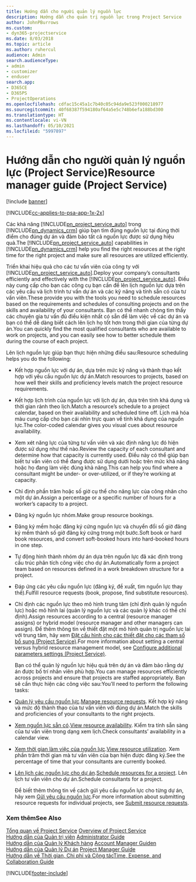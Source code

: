 ```yaml
---
title: Hướng dẫn cho người quản lý nguồn lực
description: Hướng dẫn cho quản trị nguồn lực trong Project Service
author: JohnPBurrows
ms.custom:
- dyn365-projectservice
ms.date: 8/03/2018
ms.topic: article
ms.author: ruhercul
audience: Admin
search.audienceType:
- admin
- customizer
- enduser
search.app:
- D365CE
- D365PS
- ProjectOperations
ms.openlocfilehash: cdfac15c45a1c7b40c05c94da9e523f000218977
ms.sourcegitcommit: 40f68387f594180af64a5e5c748b6efa188bd300
ms.translationtype: HT
ms.contentlocale: vi-VN
ms.lasthandoff: 05/10/2021
ms.locfileid: "5997897"
---
```

# <a name="resource-manager-guide-project-service"></a><span data-ttu-id="d9dda-103">Hướng dẫn cho người quản lý nguồn lực (Project Service)</span><span class="sxs-lookup"><span data-stu-id="d9dda-103">Resource manager guide (Project Service)</span></span>

[!include [banner](../includes/psa-now-project-operations.md)]

[!INCLUDE[cc-applies-to-psa-app-1x-2x](../includes/cc-applies-to-psa-app-1x-2x.md)]

<span data-ttu-id="d9dda-104">Các khả năng [!INCLUDE[pn_project_service_auto](../includes/pn-project-service-auto.md)] trong [!INCLUDE[pn_dynamics_crm](../includes/pn-dynamics-crm.md)] giúp bạn tìm đúng nguồn lực tại đúng thời điểm cho đúng dự án và đảm bảo tất cả nguồn lực được sử dụng hiệu quả.</span><span class="sxs-lookup"><span data-stu-id="d9dda-104">The [!INCLUDE[pn_project_service_auto](../includes/pn-project-service-auto.md)] capabilities in [!INCLUDE[pn_dynamics_crm](../includes/pn-dynamics-crm.md)] help you find the right resources at the right time for the right project and make sure all resources are utilized efficiently.</span></span>  
  
 <span data-ttu-id="d9dda-105">Triển khai hiệu quả cho các tư vấn viên của công ty với [!INCLUDE[pn_project_service_auto](../includes/pn-project-service-auto.md)].</span><span class="sxs-lookup"><span data-stu-id="d9dda-105">Deploy your company’s consultants efficiently and effectively with the [!INCLUDE[pn_project_service_auto](../includes/pn-project-service-auto.md)].</span></span> <span data-ttu-id="d9dda-106">Điều này cung cấp cho bạn các công cụ bạn cần để lên lịch nguồn lực dựa trên các yêu cầu và lịch trình tư vấn dự án và các kỹ năng và tính sẵn có của tư vấn viên.</span><span class="sxs-lookup"><span data-stu-id="d9dda-106">These provide you with the tools you need to schedule resources based on the requirements and schedules of consulting projects and on the skills and availability of your consultants.</span></span> <span data-ttu-id="d9dda-107">Bạn có thể nhanh chóng tìm thấy các chuyên gia tư vấn đủ điều kiện nhất có sẵn để làm việc về các dự án và bạn có thể dễ dàng biết cách lên lịch họ tốt hơn trong thời gian của từng dự án.</span><span class="sxs-lookup"><span data-stu-id="d9dda-107">You can quickly find the most qualified consultants who are available to work on projects, and you can easily see how to better schedule them during the course of each project.</span></span>  
  
 <span data-ttu-id="d9dda-108">Lên lịch nguồn lực giúp bạn thực hiện những điều sau:</span><span class="sxs-lookup"><span data-stu-id="d9dda-108">Resource scheduling helps you do the following:</span></span>  
  
- <span data-ttu-id="d9dda-109">Kết hợp nguồn lực với dự án, dựa trên mức kỹ năng và thành thạo kết hợp với yêu cầu nguồn lực dự án.</span><span class="sxs-lookup"><span data-stu-id="d9dda-109">Match resources to projects, based on how well their skills and proficiency levels match the project resource requirements.</span></span>  
  
- <span data-ttu-id="d9dda-110">Kết hợp lịch trình của nguồn lực với lịch dự án, dựa trên tính khả dụng và thời gian rảnh theo lịch.</span><span class="sxs-lookup"><span data-stu-id="d9dda-110">Match a resource’s schedule to a project calendar, based on their availability and scheduled time off.</span></span> <span data-ttu-id="d9dda-111">Lịch mã hóa màu cung cấp cho bạn cái nhìn trực quan về tính khả dụng của nguồn lực.</span><span class="sxs-lookup"><span data-stu-id="d9dda-111">The color-coded calendar gives you visual cues about resource availability.</span></span>  
  
- <span data-ttu-id="d9dda-112">Xem xét năng lực của từng tư vấn viên và xác định năng lực đó hiện được sử dụng như thế nào.</span><span class="sxs-lookup"><span data-stu-id="d9dda-112">Review the capacity of each consultant and determine how that capacity is currently used.</span></span> <span data-ttu-id="d9dda-113">Điều này có thể giúp bạn biết tư vấn viên có thể đang được sử dụng dưới hoặc trên mức khả năng hoặc họ đang làm việc đúng khả năng.</span><span class="sxs-lookup"><span data-stu-id="d9dda-113">This can help you find where a consultant might be under- or over-utilized, or if they’re working at capacity.</span></span>  
  
- <span data-ttu-id="d9dda-114">Chỉ định phần trăm hoặc số giờ cụ thể cho năng lực của công nhân cho một dự án.</span><span class="sxs-lookup"><span data-stu-id="d9dda-114">Assign a percentage or a specific number of hours for a worker’s capacity to a project.</span></span>  
  
- <span data-ttu-id="d9dda-115">Đăng ký nguồn lực nhóm.</span><span class="sxs-lookup"><span data-stu-id="d9dda-115">Make group resource bookings.</span></span>  
  
- <span data-ttu-id="d9dda-116">Đăng ký mềm hoặc đăng ký cứng nguồn lực và chuyển đổi số giờ đăng ký mềm thành số giờ đăng ký cứng trong một bước.</span><span class="sxs-lookup"><span data-stu-id="d9dda-116">Soft book or hard book resources, and convert soft-booked hours into hard-booked hours in one step.</span></span>  
  
- <span data-ttu-id="d9dda-117">Tự động hình thành nhóm dự án dựa trên nguồn lực đã xác định trong cấu trúc phân tích công việc cho dự án.</span><span class="sxs-lookup"><span data-stu-id="d9dda-117">Automatically form a project team based on resources defined in a work breakdown structure for a project.</span></span>  
  
- <span data-ttu-id="d9dda-118">Đáp ứng các yêu cầu nguồn lực (đăng ký, đề xuất, tìm nguồn lực thay thế).</span><span class="sxs-lookup"><span data-stu-id="d9dda-118">Fulfill resource requests (book, propose, find substitute resources).</span></span>  
  
- <span data-ttu-id="d9dda-119">Chỉ định các nguồn lực theo mô hình trung tâm (chỉ định quản lý nguồn lực) hoặc mô hình lai (quản lý nguồn lực và các quản lý khác có thể chỉ định).</span><span class="sxs-lookup"><span data-stu-id="d9dda-119">Assign resources according to a central (resource manager assigns) or hybrid model (resource manager and other managers can assign).</span></span> <span data-ttu-id="d9dda-120">Để thêm thông tin về thiết đặt một mô hình quản trị nguồn lực lai với trung tâm, hãy xem [Đặt cấu hình cho các thiết đặt cho các tham số bổ sung (Project Service)](../psa/configure-additional-parameters-settings.md).</span><span class="sxs-lookup"><span data-stu-id="d9dda-120">For more information about setting a central versus hybrid resource management model, see [Configure additional parameters settings (Project Service)](../psa/configure-additional-parameters-settings.md).</span></span>  
  
  <span data-ttu-id="d9dda-121">Bạn có thể quản lý nguồn lực hiệu quả trên dự án và đảm bảo rằng dự án được bố trí nhân viên phù hợp.</span><span class="sxs-lookup"><span data-stu-id="d9dda-121">You can manage resources efficiently across projects and ensure that projects are staffed appropriately.</span></span> <span data-ttu-id="d9dda-122">Bạn sẽ cần thực hiện các công việc sau:</span><span class="sxs-lookup"><span data-stu-id="d9dda-122">You’ll need to perform the following tasks:</span></span>  
  
- <span data-ttu-id="d9dda-123">[Quản lý yêu cầu nguồn lực](../psa/manage-resource-requests.md).</span><span class="sxs-lookup"><span data-stu-id="d9dda-123">[Manage resource requests](../psa/manage-resource-requests.md).</span></span> <span data-ttu-id="d9dda-124">Kết hợp kỹ năng và mức độ thành thạo của tư vấn viên với đúng dự án.</span><span class="sxs-lookup"><span data-stu-id="d9dda-124">Match the skills and proficiencies of your consultants to the right projects.</span></span>  
  
- <span data-ttu-id="d9dda-125">[Xem nguồn lực sẵn có](../psa/view-resource-availability.md).</span><span class="sxs-lookup"><span data-stu-id="d9dda-125">[View resource availability](../psa/view-resource-availability.md).</span></span> <span data-ttu-id="d9dda-126">Kiểm tra tính sẵn sàng của tư vấn viên trong dạng xem lịch.</span><span class="sxs-lookup"><span data-stu-id="d9dda-126">Check consultants’ availability in a calendar view.</span></span>  
  
- <span data-ttu-id="d9dda-127">[Xem thời gian làm việc của nguồn lực](../psa/view-resource-utilization.md).</span><span class="sxs-lookup"><span data-stu-id="d9dda-127">[View resource utilization](../psa/view-resource-utilization.md).</span></span> <span data-ttu-id="d9dda-128">Xem phần trăm thời gian mà tư vấn viên của bạn hiện được đăng ký.</span><span class="sxs-lookup"><span data-stu-id="d9dda-128">See the percentage of time that your consultants are currently booked.</span></span>  
  
- <span data-ttu-id="d9dda-129">[Lên lịch các nguồn lực cho dự án](../psa/schedule-resources-project.md).</span><span class="sxs-lookup"><span data-stu-id="d9dda-129">[Schedule resources for a project](../psa/schedule-resources-project.md).</span></span> <span data-ttu-id="d9dda-130">Lên lịch tư vấn viên cho dự án.</span><span class="sxs-lookup"><span data-stu-id="d9dda-130">Schedule consultants for a project.</span></span>  
  
  <span data-ttu-id="d9dda-131">Để biết thêm thông tin về cách gửi yêu cầu nguồn lực cho từng dự án, hãy xem [Gửi yêu cầu nguồn lực](../psa/submit-resource-requests.md).</span><span class="sxs-lookup"><span data-stu-id="d9dda-131">For more information about submitting resource requests for individual projects, see [Submit resource requests](../psa/submit-resource-requests.md).</span></span>  
  
### <a name="see-also"></a><span data-ttu-id="d9dda-132">Xem thêm</span><span class="sxs-lookup"><span data-stu-id="d9dda-132">See Also</span></span>  
 <span data-ttu-id="d9dda-133">[Tổng quan về Project Service](../psa/overview.md) </span><span class="sxs-lookup"><span data-stu-id="d9dda-133">[Overview of Project Service](../psa/overview.md) </span></span>  
 <span data-ttu-id="d9dda-134">[Hướng dẫn của Quản trị viên](../psa/admin-guide.md) </span><span class="sxs-lookup"><span data-stu-id="d9dda-134">[Administrator Guide](../psa/admin-guide.md) </span></span>  
 <span data-ttu-id="d9dda-135">[Hướng dẫn của Quản lý Khách hàng](../psa/account-manager-guide.md) </span><span class="sxs-lookup"><span data-stu-id="d9dda-135">[Account Manager Guiden](../psa/account-manager-guide.md) </span></span>  
 <span data-ttu-id="d9dda-136">[Hướng dẫn của Quản lý Dự án](../psa/project-manager-guide.md) </span><span class="sxs-lookup"><span data-stu-id="d9dda-136">[Project Manager Guide](../psa/project-manager-guide.md) </span></span>  
 [<span data-ttu-id="d9dda-137">Hướng dẫn về Thời gian, Chi phí và Cộng tác</span><span class="sxs-lookup"><span data-stu-id="d9dda-137">Time, Expense, and Collaboration Guide</span></span>](../psa/time-expense-collaboration-guide.md)


[!INCLUDE[footer-include](../includes/footer-banner.md)]